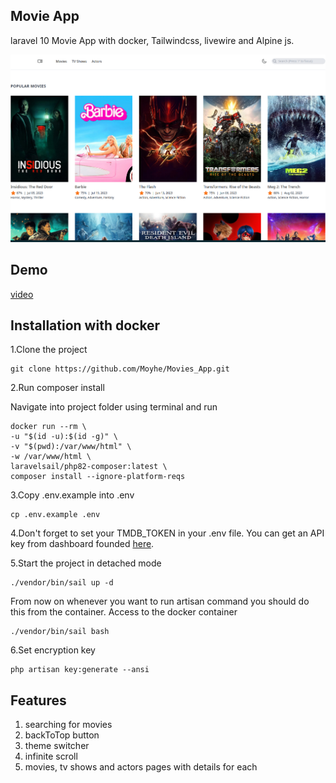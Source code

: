 ## Movie App

laravel 10 Movie App with docker, Tailwindcss, livewire and Alpine js.

![My logo](public/images/2023-08-07_03-17.png)

## Demo

[video](https://drive.google.com/file/d/1Yx18xzZGwnNT7PT02mJUDxct_K8KX2FR/view?usp=sharing)

## Installation with docker

1.Clone the project

    git clone https://github.com/Moyhe/Movies_App.git

2.Run composer install

Navigate into project folder using terminal and run

    docker run --rm \
    -u "$(id -u):$(id -g)" \
    -v "$(pwd):/var/www/html" \
    -w /var/www/html \
    laravelsail/php82-composer:latest \
    composer install --ignore-platform-reqs

3.Copy .env.example into .env

    cp .env.example .env

4.Don't forget to set your TMDB_TOKEN in your .env file. You can get an API key from dashboard founded [here](https://www.themoviedb.org/).

5.Start the project in detached mode

    ./vendor/bin/sail up -d

From now on whenever you want to run artisan command you should do this from the container.
Access to the docker container

    ./vendor/bin/sail bash

6.Set encryption key

    php artisan key:generate --ansi

## Features

1. searching for movies
2. backToTop button
3. theme switcher
4. infinite scroll
5. movies, tv shows and actors pages with details for each
